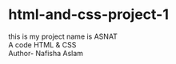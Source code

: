 # html-and-css-project-1
this is my project name is ASNAT
<br>
A code HTML & CSS 
<br>
Author- Nafisha Aslam


